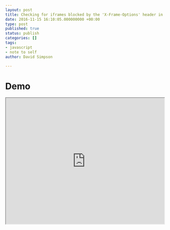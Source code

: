 ```yaml
---
layout: post
title: Checking for iframes blocked by the 'X-Frame-Options' header in JavaScript
date: 2016-11-15 16:10:05.000000000 +00:00
type: post
published: true
status: publish
categories: []
tags:
- javascript
- note to self
author: David Simpson

---
```






# Demo

<iframe src="http://jsfiddle.net/dvdsmpsn/7qusz4q3/embedded" width="100%" height="400"></iframe>
